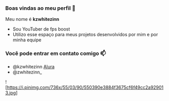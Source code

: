 ### Boas vindas ao meu perfil 🚀

Meu nome é **kzwhitezinn**

- Sou YouTuber de fps boost
- Utilizo esse espaço para meus projetos desenvolvidos por mim e por minha equipe 

### Você pode entrar em contato comigo 📫

- @kzwhitezinn [Alura](https://www.alura.com.br)
- @zwhitezinn_

![https://i.pinimg.com/736x/55/03/90/550390e3884f3675cf6f49cc2a929013.jpg]


